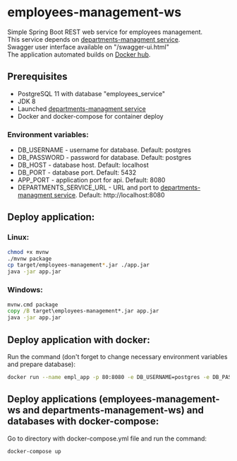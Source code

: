 # employees-management-ws  
Simple Spring Boot REST web service for employees management.  
This service depends on [departments-managment service](https://github.com/XFNeo/departments-management-ws).  
Swagger user interface available on "/swagger-ui.html"  
The application automated builds on [Docker hub](https://hub.docker.com/r/xfneo/employees-management-ws).

## Prerequisites
 - PostgreSQL 11 with database "employees_service"
 - JDK 8
 - Launched [departments-managment service](https://github.com/XFNeo/departments-management-ws)
 - Docker and docker-compose for container deploy
 
### Environment variables:  
- DB_USERNAME - username for database. Default: postgres
- DB_PASSWORD - password for database. Default: postgres
- DB_HOST - database host. Default: localhost
- DB_PORT - database port. Default: 5432
- APP_PORT - application port for api. Default: 8080
- DEPARTMENTS_SERVICE_URL - URL and port to [departments-managment service](https://github.com/XFNeo/departments-management-ws). Default:  http://localhost:8080

## Deploy application:
### Linux:
```sh
chmod +x mvnw
./mvnw package
cp target/employees-management*.jar ./app.jar
java -jar app.jar
```
### Windows:
```cmd
mvnw.cmd package
copy /B target\employees-management*.jar app.jar
java -jar app.jar
```

## Deploy application with docker:
Run the command (don't forget to change necessary environment variables and prepare database):
```sh
docker run --name empl_app -p 80:8080 -e DB_USERNAME=postgres -e DB_PASSWORD=postgres -e DB_HOST=localhost -e DB_PORT=5432 -e DEPARTMENTS_SERVICE_URL=http://localhost:9090 xfneo/employees-management-ws:latest
```

## Deploy applications (employees-management-ws and departments-management-ws) and databases with docker-compose:
Go to directory with docker-compose.yml file and run the command:
```sh
docker-compose up
```
